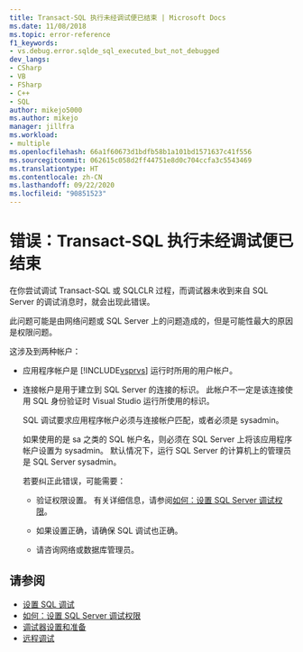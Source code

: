 ```yaml
---
title: Transact-SQL 执行未经调试便已结束 | Microsoft Docs
ms.date: 11/08/2018
ms.topic: error-reference
f1_keywords:
- vs.debug.error.sqlde_sql_executed_but_not_debugged
dev_langs:
- CSharp
- VB
- FSharp
- C++
- SQL
author: mikejo5000
ms.author: mikejo
manager: jillfra
ms.workload:
- multiple
ms.openlocfilehash: 66a1f60673d1bdfb58b1a101bd1571637c41f556
ms.sourcegitcommit: 062615c058d2ff44751e8d0c704ccfa3c5543469
ms.translationtype: HT
ms.contentlocale: zh-CN
ms.lasthandoff: 09/22/2020
ms.locfileid: "90851523"
---
```

# <a name="error-transact-sql-execution-ended-without-debugging"></a>错误：Transact-SQL 执行未经调试便已结束

在你尝试调试 Transact-SQL 或 SQLCLR 过程，而调试器未收到来自 SQL Server 的调试消息时，就会出现此错误。

此问题可能是由网络问题或 SQL Server 上的问题造成的，但是可能性最大的原因是权限问题。

这涉及到两种帐户：

- 应用程序帐户是 [!INCLUDE[vsprvs](../code-quality/includes/vsprvs_md.md)] 运行时所用的用户帐户。

- 连接帐户是用于建立到 SQL Server 的连接的标识。 此帐户不一定是该连接使用 SQL 身份验证时 Visual Studio 运行所使用的标识。

  SQL 调试要求应用程序帐户必须与连接帐户匹配，或者必须是 sysadmin。

  如果使用的是 sa 之类的 SQL 帐户名，则必须在 SQL Server 上将该应用程序帐户设置为 sysadmin。 默认情况下，运行 SQL Server 的计算机上的管理员是 SQL Server sysadmin。

  若要纠正此错误，可能需要：

  - 验证权限设置。 有关详细信息，请参阅[如何：设置 SQL Server 调试权限](/previous-versions/w1bhybwz(v=vs.100))。

  - 如果设置正确，请确保 SQL 调试也正确。

  - 请咨询网络或数据库管理员。

## <a name="see-also"></a>请参阅

- [设置 SQL 调试](/previous-versions/visualstudio/visual-studio-2010/s4sszxst(v=vs.100))
- [如何：设置 SQL Server 调试权限](/previous-versions/w1bhybwz(v=vs.100))
- [调试器设置和准备](../debugger/debugger-settings-and-preparation.md)
- [远程调试](../debugger/remote-debugging.md)